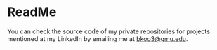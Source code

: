 # ReadMe
You can check the source code of my private repositories for projects mentioned at my LinkedIn by emailing me at bkoo3@gmu.edu.
